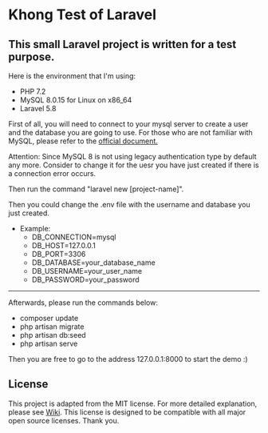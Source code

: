Khong Test of Laravel
=======
This small Laravel project is written for a test purpose. 
---
Here is the environment that I'm using:
 - PHP 7.2
 - MySQL 8.0.15 for Linux on x86_64
 - Laravel 5.8

First of all, you will need to connect to your mysql server to create a user and the database you are going to use. For those who are not familiar with MySQL, please refer to the <a href="https://dev.mysql.com/doc/refman/8.0/en/">official document.</a>

Attention: Since MySQL 8 is not using legacy authentication type by default any more. Consider to change it for the uesr you have just created if there is a connection error occurs.

Then run the command "laravel new [project-name]".

Then you could change the .env file with the username and database you just created.
 - Example:
 	- DB_CONNECTION=mysql
	- DB_HOST=127.0.0.1
	- DB_PORT=3306
	- DB_DATABASE=your_database_name
	- DB_USERNAME=your_user_name
	- DB_PASSWORD=your_password 
 ---
Afterwards, please run the commands below:
 - composer update
 - php artisan migrate
 - php artisan db:seed
 - php artisan serve

Then you are free to go to the address 127.0.0.1:8000 to start the demo :)

License
---
This project is adapted from the MIT license. For more detailed explanation, please see [Wiki](https://github.com/kattgu7/996-License-Draft/wiki). This license is designed to be compatible with all major open source licenses. Thank you.